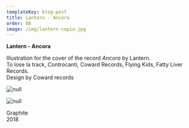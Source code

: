 ```yaml
---
templateKey: blog-post
title: Lantern - Ancora
order: 08
image: /img/lantern-copia.jpg
---
```

**Lantern - Ancora**

Illustration for the cover of the record _Ancora_ by Lantern.\
To lose la track, Controcanti, Coward Records, Flying Kids, Fatty Liver Records. \
Design by Coward records

![null](/img/mockup_ok.png)

![null](/img/lantern_ancora.jpg)

Graphite\
2018
